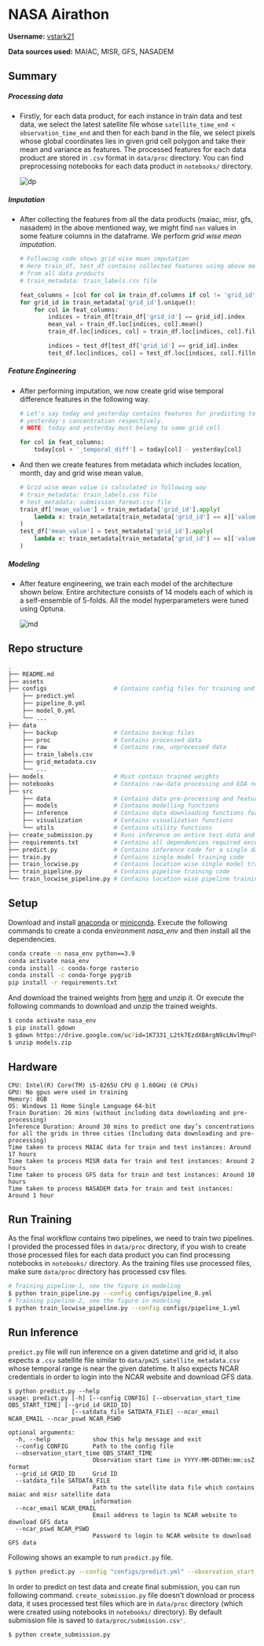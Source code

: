 # NASA Airathon

**Username:** [vstark21](https://www.drivendata.org/users/vstark21/)

**Data sources used:** MAIAC, MISR, GFS, NASADEM

## Summary

##### Processing data

* Firstly, for each data product, for each instance in train data and test data, we select the latest satellite file whose `satellite_time_end < observation_time_end` and then for each band in the file, we select pixels whose global coordinates lies in given grid cell polygon and take their mean and variance as features. The processed features for each data product are stored in `.csv` format in `data/proc` directory. You can find preprocessing notebooks for each data product in `notebooks/` directory. 
  
  ![dp](assets/dp.png)

##### Imputation

* After collecting the features from all the data products (maiac, misr, gfs, nasadem) in the above mentioned way, we might find `nan` values in some feature columns in the dataframe. We perform *grid wise mean imputation*.
  
  ```python
  # Following code shows grid wise mean imputation
  # Here train_df, test_df contains collected features using above method
  # from all data products
  # train_metadata: train_labels.csv file
  
  feat_columns = [col for col in train_df.columns if col != 'grid_id']
  for grid_id in train_metadata['grid_id'].unique():
      for col in feat_columns:
          indices = train_df[train_df['grid_id'] == grid_id].index
          mean_val = train_df.loc[indices, col].mean()
          train_df.loc[indices, col] = train_df.loc[indices, col].fillna(mean_val)
  
          indices = test_df[test_df['grid_id'] == grid_id].index
          test_df.loc[indices, col] = test_df.loc[indices, col].fillna(mean_val)
  ```

##### Feature Engineering

* After performing imputation, we now create grid wise temporal difference features in the following way.
  
  ```python
  # Let's say today and yesterday contains features for predicting today's 
  # yesterday's concentration respectively. 
  # NOTE: today and yesterday must belong to same grid cell
  
  for col in feat_columns:
      today[col + '_temporal_diff'] = today[col] - yesterday[col]
  ```

* And then we create features from metadata which includes location, month, day and grid wise mean value.
  
  ```python
  # Grid wise mean value is calculated in following way
  # train_metadata: train_labels.csv file
  # test_metadata: submission_format.csv file
  train_df['mean_value'] = train_metadata['grid_id'].apply(
      lambda x: train_metadata[train_metadata['grid_id'] == x]['value'].mean()
  )
  test_df['mean_value'] = test_metadata['grid_id'].apply(
      lambda x: train_metadata[train_metadata['grid_id'] == x]['value'].mean()
  )
  ```

##### Modeling

* After feature engineering, we train each model of the architecture shown below. Entire architecture consists of 14 models each of which is a self-ensemble of 5-folds. All the model hyperparameters were tuned using Optuna.
  
  ![md](assets/md.png)

## Repo structure

```bash
.
├── README.md 
├── assets
├── configs                   # Contains config files for training and inference
    ├── predict.yml
    ├── pipeline_0.yml
    ├── model_0.yml
    └── ...
├── data
    ├── backup                # Contains backup files
    ├── proc                  # Contains processed data
    ├── raw                   # Contains raw, unprocessed data
    ├── train_labels.csv
    ├── grid_metadata.csv
    └── ...
├── models                    # Must contain trained weights
├── notebooks                 # Contains raw-data processing and EDA notebooks
├── src
    ├── data                  # Contains data pre-processing and feature engineering functions
    ├── models                # Contains modelling functions
    ├── inference             # Contains data downloading functions for inference
    ├── visualization         # Contains visualization functions
    └── utils                 # Contains utility functions
├── create_submission.py      # Runs inference on entire test data and creates submission
├── requirements.txt          # Contains all dependencies required except rasterio
├── predict.py                # Contains inference code for a single data point
├── train.py                  # Contains single model training code
├── train_locwise.py          # Contains location wise single model training code
├── train_pipeline.py         # Contains pipeline training code 
└── train_locwise_pipeline.py # Contains location wise pipeline training code
```

## Setup

Download and install [anaconda](https://docs.anaconda.com/anaconda/install/index.html) or [miniconda](https://docs.anaconda.com/anaconda/install/index.html). Execute the following commands to create a conda environment *nasa_env* and then install all the dependencies.

```bash
conda create -n nasa_env python==3.9
conda activate nasa_env
conda install -c conda-forge rasterio
conda install -c conda-forge pygrib
pip install -r requirements.txt
```

And download the trained weights from [here](https://drive.google.com/file/d/1K7331_L2tk7EzdXBArgN9cLNvlMnpFV9) and unzip it. Or execute the following commands to download and unzip the trained weights. 

```bash
$ conda activate nasa_env
$ pip install gdown
$ gdown https://drive.google.com/uc?id=1K7331_L2tk7EzdXBArgN9cLNvlMnpFV9
$ unzip models.zip
```

## Hardware

```
CPU: Intel(R) Core(TM) i5-8265U CPU @ 1.60GHz (8 CPUs)
GPU: No gpus were used in training
Memory: 8GB
OS: Windows 11 Home Single Language 64-bit
Train Duration: 26 mins (without including data downloading and pre-processing)
Inference Duration: Around 30 mins to predict one day’s concentrations for all the grids in three cities (Including data downloading and pre-processing)
Time taken to process MAIAC data for train and test instances: Around 17 hours
Time taken to process MISR data for train and test instances: Around 2 hours
Time taken to process GFS data for train and test instances: Around 10 hours
Time taken to process NASADEM data for train and test instances: Around 1 hour
```

## Run Training

As the final workflow contains two pipelines, we need to train two pipelines. I provided the processed files in `data/proc` directory, if you wish to create those processed files for each data product you can find processing notebooks in `notebooks/` directory. As the training files use processed files, make sure `data/proc` directory has processed csv files.

```bash
# Training pipeline-1, see the figure in modeling
$ python train_pipeline.py --config configs/pipeline_0.yml
# Training pipeline-2, see the figure in modeling
$ python train_locwise_pipeline.py --config configs/pipeline_1.yml
```

## Run Inference

`predict.py` file will run inference on a given datetime and grid id, it also expects a `.csv` satellite file similar to `data/pm25_satellite_metadata.csv` whose temporal range is near the given datetime. It also expects NCAR credentials in order to login into the NCAR website and download GFS data.

```
$ python predict.py --help
usage: predict.py [-h] [--config CONFIG] [--observation_start_time OBS_START_TIME] [--grid_id GRID_ID]
                  [--satdata_file SATDATA_FILE] --ncar_email NCAR_EMAIL --ncar_pswd NCAR_PSWD

optional arguments:
  -h, --help            show this help message and exit
  --config CONFIG       Path to the config file
  --observation_start_time OBS_START_TIME
                        Observation start time in YYYY-MM-DDTHH:mm:ssZ format
  --grid_id GRID_ID     Grid ID
  --satdata_file SATDATA_FILE
                        Path to the satellite data file which contains maiac and misr satellite data
                        information
  --ncar_email NCAR_EMAIL
                        Email address to login to NCAR website to download GFS data
  --ncar_pswd NCAR_PSWD
                        Password to login to NCAR website to download GFS data
```

Following shows an example to run `predict.py` file.

```bash
$ python predict.py --config "configs/predict.yml" --observation_start_time "2021-03-02T18:30:00Z" --grid_id "C7PGV" --satdata_file "data/pm25_satellite_metadata.csv" --ncar_email <username> --ncar_pswd <password>
```

In order to predict on test data and create final submission, you can run following command. `create_submission.py` file doesn't download or process data, it uses processed test files which are in `data/proc` directory (which were created using notebooks in `notebooks/` directory). By default submission file is saved to `data/proc/submission.csv'`.

```
$ python create_submission.py
```